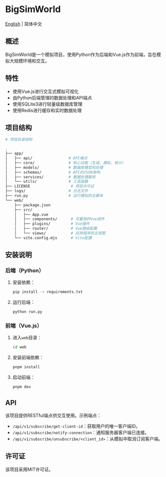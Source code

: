 # BigSimWorld

[English](./README-en.md) | 简体中文

## 概述
BigSimWorld是一个模拟项目，使用Python作为后端和Vue.js作为前端，旨在模拟大规模环境和交互。

## 特性
- 使用Vue.js进行交互式模拟可视化
- 由Python后端管理的数据处理和API端点
- 使用SQLite3进行轻量级数据库管理
- 使用Redis进行缓存和实时数据处理

## 项目结构
```bash
# 项目目录结构

.
├── app/
│   ├── api/                # API端点
│   ├── core/               # 核心功能（生成、模拟、统计）
│   ├── models/             # 数据库模型和处理
│   ├── schemas/            # API的JSON架构
│   ├── services/           # 数据处理服务
│   └── utils/              # 工具函数
├── LICENSE                  # 项目许可证
├── logs/                   # 日志文件
├── run.py                  # 运行模拟的主脚本
└── web/
    ├── package.json
    ├── src/
    │   ├── App.vue
    │   ├── components/      # 可重用的Vue组件
    │   ├── plugins/         # Vue插件
    │   ├── router/          # Vue路由配置
    │   └── views/           # 应用程序的主视图
    └── vite.config.mjs      # Vite配置
```

## 安装说明

### 后端（Python）
1. 安装依赖：
   ```bash
   pip install -r requirements.txt
   ```
2. 运行后端：
   ```bash
   python run.py
   ```

### 前端（Vue.js）
1. 进入`web`目录：
   ```bash
   cd web
   ```
2. 安装前端依赖：
   ```bash
   pnpm install
   ```
3. 启动前端：
   ```bash
   pnpm dev
   ```

## API
该项目提供RESTful端点供交互使用。示例端点：
- `/api/v1/subscribe/get-client-id`：获取用户的唯一客户端ID。
- `/api/v1/subscribe/notify-connection`：通知服务器客户端已连接。
- `/api/v1/subscribe/unsubscribe/<client_id>`：从模拟中取消订阅客户端。

## 许可证
该项目采用MIT许可证。